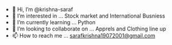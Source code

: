 - 👋 Hi, I’m @krishna-saraf
- 👀 I’m interested in ... Stock market and International Busniess
- 🌱 I’m currently learning ... Python
- 💞️ I’m looking to collaborate on ... Apprels and Clothing line up
- 📫 How to reach me ... sarafkrishna19072001@gmail.com

<!---
krishna-saraf/krishna-saraf is a ✨ special ✨ repository because its `README.md` (this file) appears on your GitHub profile.
You can click the Preview link to take a look at your changes.
--->
